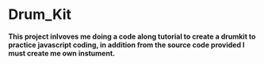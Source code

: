 # Drum_Kit
**This project inlvoves me doing a code along tutorial to create a drumkit
to practice javascript coding, in addition from the source code provided I must create me own
instument.**